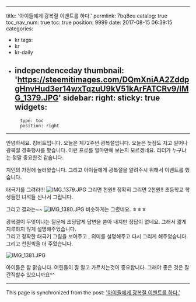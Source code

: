 
---
title: '아이들에게 광복절 이벤트를 하다.'
permlink: 7bq8eu
catalog: true
toc_nav_num: true
toc: true
position: 9999
date: 2017-08-15 06:39:15
categories:
- kr
tags:
- kr
- kr-daily
- independenceday
thumbnail: 'https://steemitimages.com/DQmXniAA2ZddpgHnvHud3er14wxTqzuU9kV51kArFATCRv9/IMG_1379.JPG'
sidebar:
    right:
        sticky: true
widgets:
    -
        type: toc
        position: right
---


안녕하세요.  킹비트입니다.  오늘은 제72주년 광복절입니다.  오늘은 늦잠도 자고 일어나 광복절 경축행사를 봤습니다.  이런 프로를 얼마만에 보는지 모르겠네요.   리더가 누구냐는 정말 중요한것 같습니다. 

지인의 가정에 놀러왔습니다.  그리고 아이들에게 광복절을 알려주시 위해서 이벤트를 했습니다.  

태극기를 그려라!!!
![IMG_1379.JPG](https://steemitimages.com/DQmXniAA2ZddpgHnvHud3er14wxTqzuU9kV51kArFATCRv9/IMG_1379.JPG)
그리면 천원!!  정확히 그리면 2천원!! 초등학교 학생들인 녀석들 신나서 그립니다. 

그리고 결과는~~
![IMG_1380.JPG](https://steemitimages.com/DQme3J55Sk7kmapxxJDbxeoLggRa8ihD6oVX2xusfkLKscw/IMG_1380.JPG)
비슷하게는 그렸네요.  ㅎㅎㅎ 

광복절이 무엇이냐는 질문에 초딩답게 답변을 쏟아 내지만 정답이 없네요.  그래서 짧게 지루하지 않게 설명해주었습니다.  
그리고 정확한 태극기 그림을 보여주고 , 의미를 설명해주고 다시 그리게 해주었습니다.  그리고 천원씩을 더 주었습니다. 

![IMG_1381.JPG](https://steemitimages.com/DQmRZnBfCJ8GicsNgZnWMUVZ5WL8eqDjfRh16WSV3SXXyJE/IMG_1381.JPG)

아이들은 참 맑습니다.  어린들이 잘 알고 가르치는것이 중요합니다. 그래야 좋은 것은 잘 간직할수 있으니까요^^

- - -

This page is synchronized from the post: ['아이들에게 광복절 이벤트를 하다.'](https://steemit.com/@kingbit/7bq8eu)
